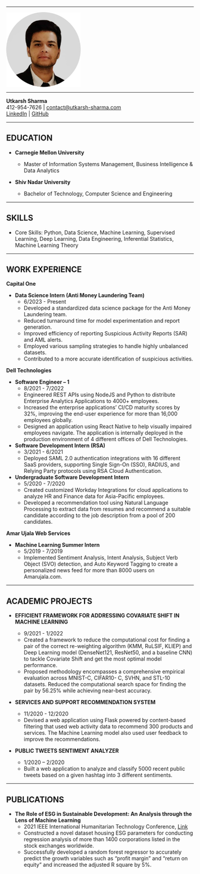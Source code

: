 <!-- <br/>

<img align="center" width="200" height="200" src="assets/image.png">

<br/>
412-954-7626 | contact@utkarsh-sharma.com | <a href="https://www.linkedin.com/in/utk61198">LinkedIn</a> |  <a href = "https://github.com/utk61198">GitHub</a>


## EDUCATION
- CARNEGIE MELLON UNIVERSITY
  - Master of Information Systems Management, Business Intelligence & Data Analytics 
- SHIV NADAR UNIVERSITY
  - Bachelor of Technology, Computer Science and Engineering

## SKILLS
- Core Skills: Python, Data Science, Machine Learning, Supervised Learning, Deep Learning, Data Engineering, Inferential Statistics, Machine Learning Theory


## WORK EXPERIENCE

- **CAPITAL ONE**

  - **Data Science Intern (Anti Money Laundering Team) 6/2023 - Present** 

    -  Developed a standardized data science package for the Anti Money Laundering team.Package enabled automated tuning and feature selection of AML models.Interoperable with scikit-learn, supporting the entire data science pipeline.
    - Reduced turnaround time for model experimentation and report generation.
    - Improved efficiency of reporting Suspicious Activity Reports (SAR) and AML alerts.
    - Employed various sampling strategies to handle highly unbalanced datasets.
    - Contributed to a more accurate identification of suspicious activities.
    - Strengthened the organization's ability to combat financial crimes effectively.

- **DELL TECHNOLOGIES**

  - **Software Engineer – 1 8/2021 - 7/2022**
  
    - Engineered REST APIs using NodeJS and Python to distribute Enterprise Analytics Applications to 4000+ employees.
    - Increased the enterprise applications’ CI/CD maturity scores by 32% therefore improving the end-user experience of more than 16,000 employees globally by making the applications more secure and stable
    - Designed an application using React Native to help visually impaired employees navigate; The application is internally deployed in the production environment of 4 different offices of Dell Technologies.

  - **Software Development Intern (RSA) 3/2021 - 6/2021**

    - Deployed SAML 2.0 authentication integrations with 16 different SaaS providers which supported Single Sign on (SSO), RADIUS, and Relying Party protocols using RSA Cloud Authentication

  - **Undergraduate Software Development Intern 5/2020 - 7/2020**

    - Created customized Workday Integrations for cloud applications to analyze HR and Finance data for Asia-Pacific employees
    - Developed a recommendation tool using Natural Language Processing to extract data from resumes and recommend a suitable candidate according to the job description from a pool of 200 candidates

- **AMAR UJALA WEB SERVICES**

  - **Machine Learning Summer Intern 5/2019 - 7/2019**
    - Implemented Sentiment Analysis, Intent Analysis, Subject Verb Object (SVO) detection, and Auto Keyword Tagging to create a personalized news feed for more than 8000 users on Amarujala.com
    

## ACADEMIC PROJECTS

- EFFICIENT FRAMEWORK FOR ADDRESSING COVARIATE SHIFT IN MACHINE LEARNING 9/2021 - 1/2022

  - Created a framework to reduce the computational cost for finding a pair of the correct re-weighting algorithm (KMM, RuLSIF, KLIEP) and Deep Learning model (DenseNet121, ResNet50, and a baseline CNN) to tackle Covariate Shift and get the most optimal model performance
  - Proposed methodology encompasses a comprehensive empirical evaluation across MNIST-C, CIFAR10- C, SVHN, and STL-10 datasets; Reduced the computational search space for finding the pair by 56.25% while achieving near-best accuracy

- SERVICES AND SUPPORT RECOMMENDATION SYSTEM 11/2020 - 12/2020

  - Devised a web application using Flask powered by content-based filtering that used web activity data to recommend 300 product and services; The Machine Learning model also used user feedback to improve the recommendations

- PUBLIC TWEETS SENTIMENT ANALYZER 1/2020 – 2/2020

  - Built a web application to analyze and classify 5000 recent public tweets based on a given hashtag into 3 different sentiments

## PUBLICATIONS

- The Role of ESG in Sustainable Development: An Analysis through the Lens of Machine Learning.

  2021 IEEE International Humanitarian Technology Conference, [Link](https://ieeexplore.ieee.org/document/9698939)
  - Constructed a novel dataset housing ESG parameters for conducting regression analysis of more than 1400 corporations listed in the stock exchanges worldwide
  - Successfully developed a random forest regressor to accurately predict the growth variables such as “profit margin” and “return on equity” and increased the adjusted R square by 5%. -->


---

<img align="center" width="200" height="200" src="assets/image.png">

---

**Utkarsh Sharma**  
412-954-7626 | contact@utkarsh-sharma.com  
[LinkedIn](https://www.linkedin.com/in/utk61198) | [GitHub](https://github.com/utk61198)

---

## EDUCATION

- **Carnegie Mellon University**
  - Master of Information Systems Management, Business Intelligence & Data Analytics 

- **Shiv Nadar University**
  - Bachelor of Technology, Computer Science and Engineering

---

## SKILLS

- Core Skills: Python, Data Science, Machine Learning, Supervised Learning, Deep Learning, Data Engineering, Inferential Statistics, Machine Learning Theory

---

## WORK EXPERIENCE
**Capital One**
  - **Data Science Intern (Anti Money Laundering Team)**
    - 6/2023 - Present
    - Developed a standardized data science package for the Anti Money Laundering team.
    - Reduced turnaround time for model experimentation and report generation.
    - Improved efficiency of reporting Suspicious Activity Reports (SAR) and AML alerts.
    - Employed various sampling strategies to handle highly unbalanced datasets.
    - Contributed to a more accurate identification of suspicious activities.

**Dell Technologies**
  - **Software Engineer – 1**
    - 8/2021 - 7/2022
    - Engineered REST APIs using NodeJS and Python to distribute Enterprise Analytics Applications to 4000+ employees.
    - Increased the enterprise applications’ CI/CD maturity scores by 32%, improving the end-user experience for more than 16,000 employees globally.
    - Designed an application using React Native to help visually impaired employees navigate. The application is internally deployed in the production environment of 4 different offices of Dell Technologies.
  - **Software Development Intern (RSA)**
    - 3/2021 - 6/2021
    - Deployed SAML 2.0 authentication integrations with 16 different SaaS providers, supporting Single Sign-On (SSO), RADIUS, and Relying Party protocols using RSA Cloud Authentication.
- **Undergraduate Software Development Intern**
  - 5/2020 - 7/2020
  - Created customized Workday Integrations for cloud applications to analyze HR and Finance data for Asia-Pacific employees.
  - Developed a recommendation tool using Natural Language Processing to extract data from resumes and recommend a suitable candidate according to the job description from a pool of 200 candidates.

**Amar Ujala Web Services**
  - **Machine Learning Summer Intern**
    - 5/2019 - 7/2019
    - Implemented Sentiment Analysis, Intent Analysis, Subject Verb Object (SVO) detection, and Auto Keyword Tagging to create a personalized news feed for more than 8000 users on Amarujala.com.

---

## ACADEMIC PROJECTS

- **EFFICIENT FRAMEWORK FOR ADDRESSING COVARIATE SHIFT IN MACHINE LEARNING**
  - 9/2021 - 1/2022
  - Created a framework to reduce the computational cost for finding a pair of the correct re-weighting algorithm (KMM, RuLSIF, KLIEP) and Deep Learning model (DenseNet121, ResNet50, and a baseline CNN) to tackle Covariate Shift and get the most optimal model performance.
  - Proposed methodology encompasses a comprehensive empirical evaluation across MNIST-C, CIFAR10- C, SVHN, and STL-10 datasets. Reduced the computational search space for finding the pair by 56.25% while achieving near-best accuracy.

- **SERVICES AND SUPPORT RECOMMENDATION SYSTEM**
  - 11/2020 - 12/2020
  - Devised a web application using Flask powered by content-based filtering that used web activity data to recommend 300 products and services. The Machine Learning model also used user feedback to improve the recommendations.

- **PUBLIC TWEETS SENTIMENT ANALYZER**
  - 1/2020 – 2/2020
  - Built a web application to analyze and classify 5000 recent public tweets based on a given hashtag into 3 different sentiments.

---

## PUBLICATIONS

- **The Role of ESG in Sustainable Development: An Analysis through the Lens of Machine Learning**
  - 2021 IEEE International Humanitarian Technology Conference, [Link](https://ieeexplore.ieee.org/document/9698939)
  - Constructed a novel dataset housing ESG parameters for conducting regression analysis of more than 1400 corporations listed in the stock exchanges worldwide.
  - Successfully developed a random forest regressor to accurately predict the growth variables such as “profit margin” and “return on equity” and increased the adjusted R square by 5%.

